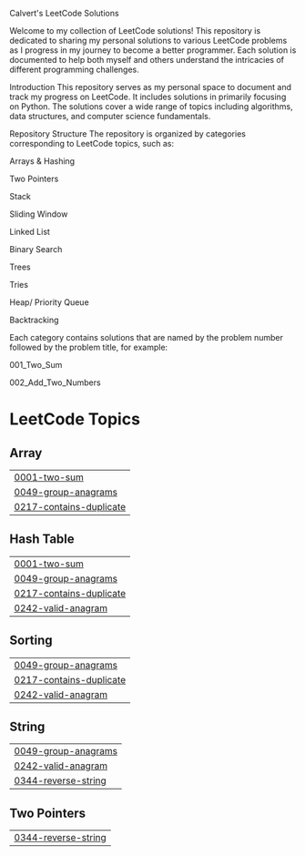 Calvert's LeetCode Solutions

Welcome to my collection of LeetCode solutions! This repository is dedicated to sharing my personal solutions to various LeetCode problems as I progress in my journey to become a better programmer. Each solution is documented to help both myself and others understand the intricacies of different programming challenges.


Introduction
This repository serves as my personal space to document and track my progress on LeetCode. It includes solutions in primarily focusing on Python. The solutions cover a wide range of topics including algorithms, data structures, and computer science fundamentals.

Repository Structure
The repository is organized by categories corresponding to LeetCode topics, such as:

Arrays & Hashing

Two Pointers

Stack

Sliding Window

Linked List

Binary Search

Trees

Tries

Heap/ Priority Queue 

Backtracking


Each category contains solutions that are named by the problem number followed by the problem title, for example:

001_Two_Sum

002_Add_Two_Numbers

<!---LeetCode Topics Start-->
# LeetCode Topics
## Array
|  |
| ------- |
| [0001-two-sum](https://github.com/CalvertB/leetcode-solutions/tree/master/0001-two-sum) |
| [0049-group-anagrams](https://github.com/CalvertB/leetcode-solutions/tree/master/0049-group-anagrams) |
| [0217-contains-duplicate](https://github.com/CalvertB/leetcode-solutions/tree/master/0217-contains-duplicate) |
## Hash Table
|  |
| ------- |
| [0001-two-sum](https://github.com/CalvertB/leetcode-solutions/tree/master/0001-two-sum) |
| [0049-group-anagrams](https://github.com/CalvertB/leetcode-solutions/tree/master/0049-group-anagrams) |
| [0217-contains-duplicate](https://github.com/CalvertB/leetcode-solutions/tree/master/0217-contains-duplicate) |
| [0242-valid-anagram](https://github.com/CalvertB/leetcode-solutions/tree/master/0242-valid-anagram) |
## Sorting
|  |
| ------- |
| [0049-group-anagrams](https://github.com/CalvertB/leetcode-solutions/tree/master/0049-group-anagrams) |
| [0217-contains-duplicate](https://github.com/CalvertB/leetcode-solutions/tree/master/0217-contains-duplicate) |
| [0242-valid-anagram](https://github.com/CalvertB/leetcode-solutions/tree/master/0242-valid-anagram) |
## String
|  |
| ------- |
| [0049-group-anagrams](https://github.com/CalvertB/leetcode-solutions/tree/master/0049-group-anagrams) |
| [0242-valid-anagram](https://github.com/CalvertB/leetcode-solutions/tree/master/0242-valid-anagram) |
| [0344-reverse-string](https://github.com/CalvertB/leetcode-solutions/tree/master/0344-reverse-string) |
## Two Pointers
|  |
| ------- |
| [0344-reverse-string](https://github.com/CalvertB/leetcode-solutions/tree/master/0344-reverse-string) |
<!---LeetCode Topics End-->